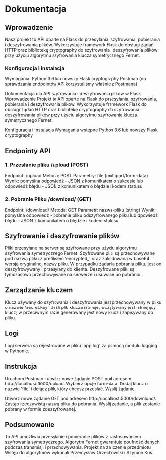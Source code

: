 # Dokumentacja 

## Wprowadzenie
Nasz projekt to API oparte na Flask do przesyłania, szyfrowania, pobierania i deszyfrowania plików. Wykorzystuje framework Flask do obsługi żądań HTTP oraz bibliotekę cryptography do szyfrowania i deszyfrowania plików przy użyciu algorytmu szyfrowania klucza symetrycznego Fernet.

### Konfiguracja i instalacja
Wymagania:
Python 3.6 lub nowszy
Flask
cryptography
Postman (do sprawdzania endpointów API korzystaliśmy właśnie z Postmana)


Dokumentacja dla API szyfrowania i deszyfrowania plików w Flask
Wprowadzenie
Projekt to API oparte na Flask do przesyłania, szyfrowania, pobierania i deszyfrowania plików. Wykorzystuje framework Flask do obsługi żądań HTTP oraz bibliotekę cryptography do szyfrowania i deszyfrowania plików przy użyciu algorytmu szyfrowania klucza symetrycznego Fernet.

Konfiguracja i instalacja
Wymagania wstępne
Python 3.6 lub nowszy
Flask
cryptography

## Endpointy API
### 1. Przesłanie pliku /upload (POST)
Endpoint: /upload
Metoda: POST
Parametry: file (multipart/form-data)
Wynik: pomyślna odpowiedź - JSON z komunikatem o sukcesie lub odpowiedź błędu - JSON z komunikatem o błędzie i kodem statusu

### 2. Pobranie Pliku /download/<nazwa-pliku> (GET)
Endpoint: /download/<nazwa-pliku>
Metoda: GET
Parametr: nazwa-pliku (string)
Wynik: pomyślna odpowiedź - pobranie pliku odszyfrowanego pliku lub dpowiedź błędu - JSON z komunikatem o błędzie i kodem statusu

## Szyfrowanie i deszyfrowanie plików
Pliki przesyłane na serwer są szyfrowane przy użyciu algorytmu szyfrowania symetrycznego Fernet.
Szyfrowane pliki są przechowywane pod nazwą pliku z prefiksem 'encrypted_' oraz zakodowaną w base64 wersją oryginalnej nazwy pliku.
W przypadku żądania pobrania pliku, jest on deszyfrowywany i przesyłany do klienta.
Deszyfrowane pliki są tymczasowo przechowywane na serwerze i usuwane po pobraniu.

## Zarządzanie kluczem
Klucz używany do szyfrowania i deszyfrowania jest przechowywany w pliku o nazwie 'secret.key'.
Jeśli plik klucza istnieje, wczytywany jest istniejący klucz; w przeciwnym razie generowany jest nowy klucz i zapisywany do pliku.

## Logi
Logi serwera są rejestrowane w pliku 'app.log' za pomocą modułu logging w Pythonie.

## Instrukcja

Uruchom Postman i utwórz nowe żądanie POST pod adresem http://localhost:5000/upload.
Wybierz opcję form-data.
Dodaj klucz o nazwie 'file' i dołącz plik, który chcesz przesłać.
Wyślij żądanie.

Utwórz nowe żądanie GET pod adresem http://localhost:5000/download/<nazwa-pliku>.
Zastąp <nazwa-pliku> rzeczywistą nazwą pliku do pobrania.
Wyślij żądanie, a plik zostanie pobrany w formie zdeszyfrowanej.

## Podsumowanie

To API umożliwia przesyłanie i pobieranie plików z zastosowaniem szyfrowania symetrycznego. Algorytm Fernet gwarantuje poufność danych podczas transmisji i przechowywania. Projekt na zaliczenie przedmiotu Wstęp do algorytmów wykonali Przemysław Orzechowski i Szymon Kuś.
